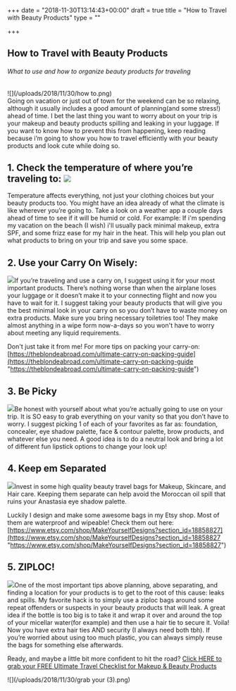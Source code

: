 +++
date = "2018-11-30T13:14:43+00:00"
draft = true
title = "How to Travel with Beauty Products"
type = ""

+++

## How to Travel with Beauty Products

###### _What to use and how to organize beauty products for traveling_

![](/uploads/2018/11/30/how to.png)  
Going on vacation or just out of town for the weekend can be so relaxing, although it usually includes a good amount of planning(and some stress!) ahead of time. I bet the last thing you want to worry about on your trip is your makeup and beauty products spilling and leaking in your luggage. If you want to know how to prevent this from happening, keep reading because i’m going to show you how to travel efficiently  with your beauty products and look cute while doing so.

## 1. Check the temperature of where you’re traveling to: ![](/uploads/2018/11/30/greece-0751.jpg)

Temperature affects everything, not just your clothing choices but your beauty products too. You might have an idea already of what the climate is like wherever you’re going to. Take a look on a weather app a couple days ahead of time to see if it will be humid or cold. For example: If i'm spending my vacation on the beach (I wish) i'll usually pack minimal makeup, extra SPF, and some frizz ease for my hair in the heat. This will help you plan out what products to bring on your trip and save you some space. 

## 2. Use your Carry On Wisely:

![](/uploads/2018/11/30/6efdf8e31b707e0c60fa1ea8b89c268f.jpg)If you’re traveling and use a carry on, I suggest using it for your most important products. There’s nothing worse than when the airplane loses your luggage or it doesn’t make it to your connecting flight and now you have to wait for it. I suggest taking your beauty products that will give you the best minimal look in your carry on so you don’t have to waste money on extra products. Make sure you bring necessary toiletries too! They make almost anything in a wipe form now-a-days so you won't have to worry about meeting any liquid requirements.

Don't just take it from me! For more tips on packing your carry-on: [https://theblondeabroad.com/ultimate-carry-on-packing-guide](https://theblondeabroad.com/ultimate-carry-on-packing-guide "https://theblondeabroad.com/ultimate-carry-on-packing-guide")

## 3. Be Picky

![](/uploads/2018/11/30/94a5e3249a83b9a0d649cd504852c44b.jpg)Be honest with yourself about what you’re actually going to use on your trip. It is SO easy to grab everything on your vanity so that you don’t have to worry. I suggest picking 1 of each of your favorites as far as: foundation, concealer, eye shadow palette, face & contour palette, brow products, and whatever else you need. A good idea is to do a neutral look and bring a lot of different fun lipstick options to change your look up!

## 4. Keep em Separated

![](/uploads/2018/11/05/IMG_1287.jpg)Invest in some high quality beauty travel bags for Makeup, Skincare, and Hair care. Keeping them separate can help avoid the Moroccan oil spill that ruins your Anastasia eye shadow palette. 

Luckily I design and make some awesome bags in my Etsy shop. Most of them are waterproof and wipeable! Check them out here: [https://www.etsy.com/shop/MakeYourselfDesigns?section_id=18858827](https://www.etsy.com/shop/MakeYourselfDesigns?section_id=18858827 "https://www.etsy.com/shop/MakeYourselfDesigns?section_id=18858827")

## 5. ZIPLOC!

![](/uploads/2018/11/30/IMG_1251.png)One of the most important tips above planning, above separating, and finding a location for your products is to get to the root of this cause: leaks and spills. My favorite hack is to simply use a ziploc bags around some repeat offenders or suspects in your beauty products that will leak. A great idea if the bottle is too big is to take it and wrap it over and around the top of your micellar water(for example) and then use a hair tie to secure it. Voila! Now you have extra hair ties AND security (I always need both tbh). If you’re worried about using too much plastic, you can always simply reuse the bags for something else afterwards.

Ready, and maybe a little bit more confident to hit the road? [Click HERE to grab your FREE Ultimate Travel Checklist for Makeup & Beauty Products](https://mailchi.mp/e1078e4cb356/ultimatetravelchecklist "Ultimate Travel Checklist for Makeup and Beauty Products")

![](/uploads/2018/11/30/grab your (3).png)